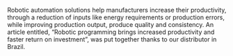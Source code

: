 Robotic automation solutions help manufacturers increase their productivity, through a reduction of inputs like energy requirements or production errors, while improving production output, produce quality and consistency. An article entitled, “Robotic programming brings increased productivity and faster return on investment”, was put together thanks to our distributor in Brazil.